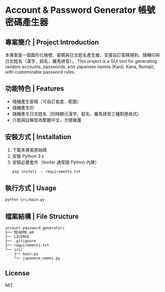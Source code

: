 # Account & Password Generator 帳號密碼產生器

## 專案簡介 | Project Introduction

本專案是一個圖形化帳號、密碼與日文姓名產生器，支援自訂密碼規則、隨機ID與日文姓名（漢字、假名、羅馬拼音）。
This project is a GUI tool for generating random accounts, passwords, and Japanese names (Kanji, Kana, Romaji), with customizable password rules.

## 功能特色 | Features
- 隨機產生密碼（可自訂長度、範圍）
- 隨機產生ID
- 隨機產生日文姓名（同時顯示漢字、假名、羅馬拼音三種對應格式）
- 介面與註解皆為繁體中文，方便維護

## 安裝方式 | Installation
1. 下載本專案原始碼
2. 安裝 Python 3.x
3. 安裝必要套件（tkinter 通常隨 Python 內建）
   ```bash
   pip install -r requirements.txt
   ```

## 執行方式 | Usage
```bash
python src/main.py
```

## 檔案結構 | File Structure
```
account-password-generator/
├── README.md
├── LICENSE
├── .gitignore
├── requirements.txt
└── src/
    ├── main.py
    └── japanese_names.py
```

## License
MIT 
